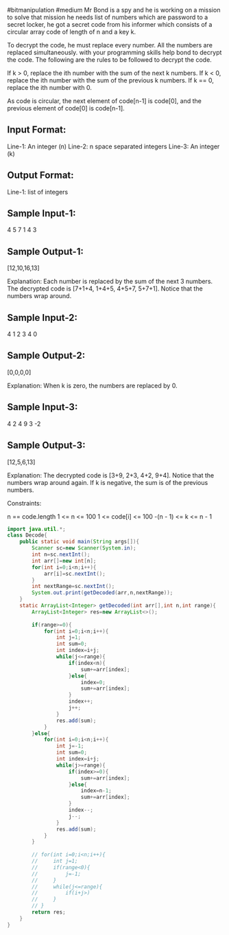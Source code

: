 #bitmanipulation
#medium 
Mr Bond is a spy and he is working on a mission to solve that mission he needs 
list of numbers which are password to a secret locker, he got a secret code from his informer 
which consists of a circular array code of length of n and a key k.

To decrypt the code, he must replace every number. All the numbers are replaced simultaneously.
with your programming skills help bond to decrypt the code.
The following are the rules to be followed to decrypt the code.

If k > 0, replace the ith number with the sum of the next k numbers.
If k < 0, replace the ith number with the sum of the previous k numbers.
If k == 0, replace the ith number with 0.

As code is circular, the next element of code[n-1] is code[0], and the previous element of code[0] is code[n-1].

Input Format: 
-------------
Line-1: An integer (n)
Line-2: n space separated integers
Line-3: An integer (k)

Output Format:
---------------
Line-1: list of integers

Sample Input-1:
---------------
4
5 7 1 4
3

Sample Output-1: 
----------------
[12,10,16,13]

Explanation: Each number is replaced by the sum of the next 3 numbers. 
The decrypted code is [7+1+4, 1+4+5, 4+5+7, 5+7+1]. Notice that the numbers wrap around.

Sample Input-2:
---------------
4
1 2 3 4
0

Sample Output-2:
----------------
[0,0,0,0]

Explanation: When k is zero, the numbers are replaced by 0. 

Sample Input-3:
---------------
4
2 4 9 3
-2

Sample Output-3:
----------------
[12,5,6,13]

Explanation: The decrypted code is [3+9, 2+3, 4+2, 9+4]. 
Notice that the numbers wrap around again. If k is negative, the sum is of the previous numbers.
 

Constraints:

n == code.length
1 <= n <= 100
1 <= code[i] <= 100
-(n - 1) <= k <= n - 1

```java
import java.util.*;
class Decode{
    public static void main(String args[]){
        Scanner sc=new Scanner(System.in);
        int n=sc.nextInt();
        int arr[]=new int[n];
        for(int i=0;i<n;i++){
            arr[i]=sc.nextInt();
        }
        int nextRange=sc.nextInt();
        System.out.print(getDecoded(arr,n,nextRange));
    }
    static ArrayList<Integer> getDecoded(int arr[],int n,int range){
        ArrayList<Integer> res=new ArrayList<>();
        
        if(range>=0){
            for(int i=0;i<n;i++){
                int j=1;
                int sum=0;
                int index=i+j;
                while(j<=range){
                    if(index<n){
                        sum+=arr[index];
                    }else{
                        index=0;
                        sum+=arr[index];
                    }
                    index++;
                    j++;
                }
                res.add(sum);
            }
        }else{
            for(int i=0;i<n;i++){
                int j=-1;
                int sum=0;
                int index=i+j;
                while(j>=range){
                    if(index>=0){
                        sum+=arr[index];
                    }else{
                        index=n-1;
                        sum+=arr[index];
                    }
                    index--;
                    j--;
                }
                res.add(sum);
            }
        }
            
        // for(int i=0;i<n;i++){
        //     int j=1;
        //     if(range<0){
        //         j=-1;
        //     }
        //     while(j<=range){
        //         if(i+j>)
        //     }
        // }
        return res;
    }
}
```